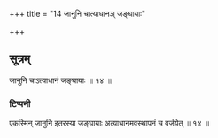 +++
title = "14 जानुनि चात्याधानञ् जङ्घायाः"

+++
## सूत्रम्
जानुनि चाऽत्याधानं जङ्घायाः ॥ १४ ॥  
### टिप्पनी
एकस्मिन् जानुनि इतरस्या जङ्घायाः अत्याधानमवस्थापनं च वर्जयेत् ॥ १४ ॥  
